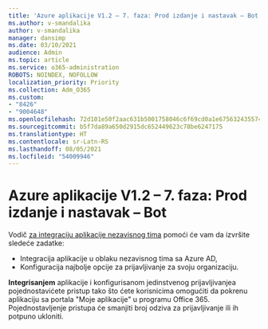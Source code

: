 ```yaml
---
title: 'Azure aplikacije V1.2 – 7. faza: Prod izdanje i nastavak – Bot'
ms.author: v-smandalika
author: v-smandalika
manager: dansimp
ms.date: 03/10/2021
audience: Admin
ms.topic: article
ms.service: o365-administration
ROBOTS: NOINDEX, NOFOLLOW
localization_priority: Priority
ms.collection: Adm_O365
ms.custom:
- "8426"
- "9004648"
ms.openlocfilehash: 72d101e50f2aac631b5001758046c6f69cd0a1e675632435574a32530a4b3095
ms.sourcegitcommit: b5f7da89a650d2915dc652449623c78be6247175
ms.translationtype: HT
ms.contentlocale: sr-Latn-RS
ms.lasthandoff: 08/05/2021
ms.locfileid: "54009946"
---
```

# <a name="azure-apps-v12---phase-7-prod-release-and-followup---bot"></a>Azure aplikacije V1.2 – 7. faza: Prod izdanje i nastavak – Bot

Vodič [za integraciju aplikacije nezavisnog tima](https://admin.microsoft.com/AdminPortal/Home) pomoći će vam da izvršite sledeće zadatke: 
- Integracija aplikacije u oblaku nezavisnog tima sa Azure AD, 
- Konfiguracija najbolje opcije za prijavljivanje za svoju organizaciju.

**Integrisanjem** aplikacije i konfigurisanom jedinstvenog prijavljivanjea pojednostavićete pristup tako što ćete korisnicima omogućiti da pokrenu aplikaciju sa portala "Moje aplikacije" u programu Office 365. Pojednostavljenje pristupa će smanjiti broj odziva za prijavljivanje ili ih potpuno ukloniti.
